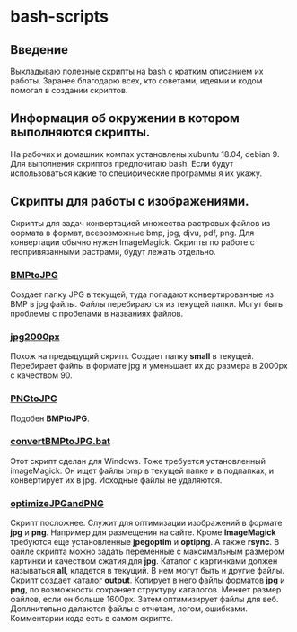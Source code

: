 # bash-scripts
## Введение
Выкладываю полезные скрипты на bash с кратким описанием их работы.
Заранее благодарю всех, кто советами, идеями и кодом помогал в создании скриптов.
## Информация об окружении в котором выполняются скрипты.
На рабочих и домашних компах установлены xubuntu 18.04, debian 9. 
Для выполнения скриптов предпочитаю bash. 
Если будут использоваться какие то специфические программы я их укажу.
## Скрипты для работы с изображениями.
Скрипты для задач конвертацией множества растровых файлов из формата в формат, всевозможные bmp, jpg, djvu, pdf, png. Для конвертации обычно нужен ImageMagick. 
Скрипты по работе с геопривязанными растрами, будут лежать отдельно.

### [BMPtoJPG](https://github.com/kart0graf/bash-scripts/blob/master/work_with_images/BMPtoJPG)
Создает папку JPG в текущей, туда попадают конвертированные из BMP в jpg  файлы. Файлы перебираются  из текущей папки. Могут быть проблемы с пробелами в названиях файлов.

### [jpg2000px](https://github.com/kart0graf/bash-scripts/blob/master/work_with_images/jpg2000px)
Похож на предыдущий скрипт. Создает папку **small** в текущей. Перебирает файлы в формате jpg и уменьшает их до размера в 2000px с качеством 90. 

### [PNGtoJPG](https://github.com/kart0graf/bash-scripts/blob/master/work_with_images/PNGtoJPG)
Подобен **BMPtoJPG**. 

### [convertBMPtoJPG.bat](https://github.com/kart0graf/bash-scripts/blob/master/work_with_images/convertBMPtoJPG.bat)
Этот скрипт сделан для Windows. Тоже требуется установленный imageMagick.
Он ищет файлы bmp в текущей папке и в подпапках, и конвертирует их в jpg. Исходные файлы не удаляются. 

### [optimizeJPGandPNG](https://github.com/kart0graf/bash-scripts/blob/master/work_with_images/optimizeJPGandPNG)
Скрипт посложнее. Служит для оптимизации изображений в формате **jpg** и **png**. Например для размещения на сайте. Кроме **ImageMagick** требуются еще установленные **jpegoptim** и **optipng**. А также **rsync**. 
В файле скрипта можно задать переменные с максимальным размером картинки и качеством сжатия для  **jpg**.
Каталог с картинками должен называться **all**, кладется в текущий. В нем могут быть и другие файлы.
Скрипт создает каталог **output**. Копирует в него файлы форматов **jpg** и **png**, по возможности сохраняет структуру каталогов. Меняет размер файлов, если он больше 1600px. 
Затем оптимизирует файлы для веб.
Доплнительно делаются файлы с отчетам, логом, ошибками.
Комментарии кода есть в самом скрипте.










